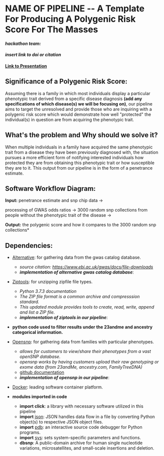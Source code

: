 # **NAME OF PIPELINE** -- A Template For Producing A Polygenic Risk Score For The Masses

#### *hackathon team:*

#### *insert link to doi or citation*

#### [Link to Presentation](https://docs.google.com/presentation/d/1QgcN_QEQccpOUKctkwVCtzaE_Z_UvFrr50JRNkq9eJc/edit#slide=id.g5971a2130c_0_17)




##  Significance of a Polygenic Risk Score:
Assuming there is a family in which most individuals display a particular phenotypic trait derived from a specific disease diagnosis **(add any specifications of which disease(s) we will be focusing on)**, our pipeline aims to target the unresolved and provide those who are inquiring with a polygenic risk score which would demonstrate how well "protected" the individual(s) in question are from acquiring the phenotypic trait.


##   What's the problem and Why should we solve it?
When multiple individuals in a family have acquired the same phenotypic trait from a disease they have been previously diagnosed with, the situation pursues a more efficient form of notifying interested individuals how protected they are from obtaining this phenotypic trait or how susceptible they are to it. This output from our pipeline is in the form of a penetrance estimate. 







## Software Workflow Diagram:
**Input:** penetrance estimate and snp chip data → 

   processing of GWAS odds ratios → 
   3000 random snp collections from people without the phenotypic trait of the disease → 
   
 **Output:** the polygenic score and how it compares to the 3000 random snp collections* 









## Dependencies: 
- [Alternative](https://www.ebi.ac.uk/gwas/api/search/downloads/alternative): for gathering data from the gwas catalog database.
   + *source citation: https://www.ebi.ac.uk/gwas/docs/file-downloads*
   + **_implementation of alternative gwas catalog database_**:
- [Ziptools](https://docs.python.org/3.7/library/zipfile.html): for unzipping zipfile file types.
   + *Python 3.7.3 documentation*
   + *The ZIP file format is a common archive and compresssion standard.*
   + *This updated module provides tools to create, read, write, append and list a ZIP file.* 
   + **_implementation of ziptools in our pipeline_**:
- **python code used to filter results under the 23andme and ancestry categorical information.**
- [Opensnp](https://opensnp.org/): for gathering data from families with particular phenotypes.
   + *allows for customers to view/share their phenotypes from a vast openSNP database.*
   + *opensnp works by having customers upload their raw genotyping or exome data (from 23andMe, ancestry.com, FamilyTreeDNA)*
   + [github documentation](https://github.com/openSNP/snpr)
   + **_implementation of opensnp in our pipeline_**:

- [Docker](https://www.docker.com/): leading software container platform.




- **modules imported in code**
    + **import click**: a library with necessary software utilized in this pipeline
    + **import** [json](https://docs.python.org/3/library/json.html): JSON handles data flow in a file by converting Python object(s) to respective JSON object files.
    + **import** [pdb](https://docs.python.org/3/library/pdb.html): an interactive source code debugger for Python programs.
    + **import** [sys](https://github.com/naidura/Computational_Medicine_1/edit/master/CVD/README.md): sets system-specific parameters and functions. 
    + **dbsnp**: A public-domain archive for human single nucleotide variations, microsatellites, and small-scale insertions and deletion. 





